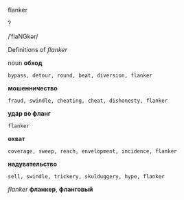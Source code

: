 flanker

?

/ˈflaNGkər/

Definitions of _flanker_

noun
**обход**

    bypass, detour, round, beat, diversion, flanker
**мошенничество**

    fraud, swindle, cheating, cheat, dishonesty, flanker
**удар во фланг**

    flanker
**охват**

    coverage, sweep, reach, envelopment, incidence, flanker
**надувательство**

    sell, swindle, trickery, skulduggery, hype, flanker

_flanker_
**фланкер**, **фланговый**